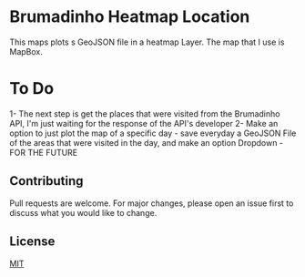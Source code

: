 # Brumadinho Heatmap Location
This maps plots s GeoJSON file in a heatmap Layer. The map that I use is MapBox.


# To Do
1- The next step is get the places that were visited from the Brumadinho API, I'm just waiting for the response of the API's developer
2- Make an option to just plot the map of a specific day - save everyday a GeoJSON File of the areas that were visited in the day, and make an option Dropdown - FOR THE FUTURE

## Contributing
Pull requests are welcome. For major changes, please open an issue first to discuss what you would like to change.

## License
[MIT](https://choosealicense.com/licenses/mit/)